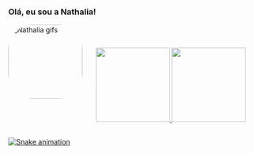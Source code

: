 ### Olá, eu sou a Nathalia! 
<div>
  <img align="left" alt="Nathalia gifs" height="150" style="border-radius:50px;" src="https://cdn.discordapp.com/attachments/895125184758054925/895125261039833108/measanime.gif">
</div>
</br>

##

<div align="center">
  <a href="https://github.com/S-Nathalia">
  <img height="150em" src="https://github-readme-stats.vercel.app/api?username=S-Nathalia&show_icons=true&theme=dracula&include_all_commits=true&count_private=true"/>
  <img height="150em" src="https://github-readme-stats.vercel.app/api/top-langs/?username=S-Nathalia&layout=compact&langs_count=7&theme=dracula"/>
</div>
  
##
  
  ![Snake animation](https://github.com/S-Nathalia/S-Nathalia/blob/output/github-contribution-grid-snake.svg)



